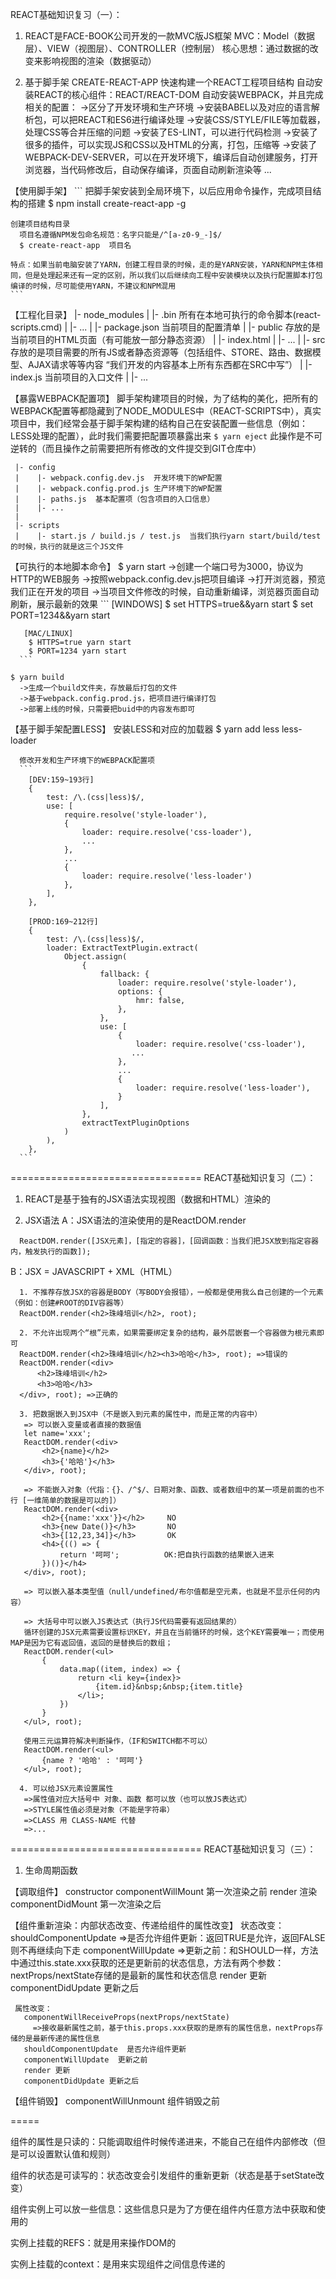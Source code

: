 REACT基础知识复习（一）：
  1. REACT是FACE-BOOK公司开发的一款MVC版JS框架
    MVC：Model（数据层）、VIEW（视图层）、CONTROLLER（控制层）
    核心思想：通过数据的改变来影响视图的渲染（数据驱动）

  2. 基于脚手架 CREATE-REACT-APP 快速构建一个REACT工程项目结构
    自动安装REACT的核心组件：REACT/REACT-DOM
    自动安装WEBPACK，并且完成相关的配置：
       ->区分了开发环境和生产环境
       ->安装BABEL以及对应的语言解析包，可以把REACT和ES6进行编译处理
       ->安装CSS/STYLE/FILE等加载器，处理CSS等合并压缩的问题
       ->安装了ES-LINT，可以进行代码检测
       ->安装了很多的插件，可以实现JS和CSS以及HTML的分离，打包，压缩等
       ->安装了WEBPACK-DEV-SERVER，可以在开发环境下，编译后自动创建服务，打开浏览器，当代码修改后，自动保存编译，页面自动刷新渲染等
    ...

   【使用脚手架】
    ```
    把脚手架安装到全局环境下，以后应用命令操作，完成项目结构的搭建
      $ npm install create-react-app -g

    创建项目结构目录
      项目名遵循NPM发包命名规范：名字只能是/^[a-z0-9_-]$/
      $ create-react-app  项目名

    特点：如果当前电脑安装了YARN，创建工程目录的时候，走的是YARN安装，YARN和NPM主体相同，但是处理起来还有一定的区别，所以我们以后继续向工程中安装模块以及执行配置脚本打包编译的时候，尽可能使用YARN，不建议和NPM混用
    ```

   【工程化目录】
    |- node_modules
    |    |- .bin  所有在本地可执行的命令脚本(react-scripts.cmd)
    |    |- ...
    |
    |- package.json 当前项目的配置清单
    |
    |- public 存放的是当前项目的HTML页面（有可能放一部分静态资源）
    |    |- index.html
    |    |- ...
    |
    |- src 存放的是项目需要的所有JS或者静态资源等（包括组件、STORE、路由、数据模型、AJAX请求等等内容 “我们开发的内容基本上所有东西都在SRC中写”）
    |    |- index.js 当前项目的入口文件
    |    |- ...

   【暴露WEBPACK配置项】
     脚手架构建项目的时候，为了结构的美化，把所有的WEBPACK配置等都隐藏到了NODE_MODULES中（REACT-SCRIPTS中），真实项目中，我们经常会基于脚手架构建的结构自己在安装配置一些信息（例如：LESS处理的配置），此时我们需要把配置项暴露出来
     `$ yarn eject` 此操作是不可逆转的（而且操作之前需要把所有修改的文件提交到GIT仓库中）

     |- config
     |    |- webpack.config.dev.js  开发环境下的WP配置
     |    |- webpack.config.prod.js 生产环境下的WP配置
     |    |- paths.js  基本配置项（包含项目的入口信息）
     |    |- ...
     |
     |- scripts
     |    |- start.js / build.js / test.js  当我们执行yarn start/build/test的时候，执行的就是这三个JS文件

   【可执行的本地脚本命令】
    $ yarn start
      ->创建一个端口号为3000，协议为HTTP的WEB服务
      ->按照webpack.config.dev.js把项目编译
      ->打开浏览器，预览我们正在开发的项目
      ->当项目文件修改的时候，自动重新编译，浏览器页面自动刷新，展示最新的效果
      ```
       [WINDOWS]
        $ set HTTPS=true&&yarn start
        $ set PORT=1234&&yarn start

       [MAC/LINUX]
        $ HTTPS=true yarn start
        $ PORT=1234 yarn start
      ```

    $ yarn build
      ->生成一个build文件夹，存放最后打包的文件
      ->基于webpack.config.prod.js，把项目进行编译打包
      ->部署上线的时候，只需要把buid中的内容发布即可


   【基于脚手架配置LESS】
      安装LESS和对应的加载器
        $ yarn add less less-loader

      修改开发和生产环境下的WEBPACK配置项
      ```
        [DEV:159~193行]
        {
            test: /\.(css|less)$/,
            use: [
                require.resolve('style-loader'),
                {
                    loader: require.resolve('css-loader'),
                    ...
                },
                ...
                {
                    loader: require.resolve('less-loader')
                },
            ],
        },

        [PROD:169~212行]
        {
            test: /\.(css|less)$/,
            loader: ExtractTextPlugin.extract(
                Object.assign(
                    {
                        fallback: {
                            loader: require.resolve('style-loader'),
                            options: {
                                hmr: false,
                            },
                        },
                        use: [
                            {
                                loader: require.resolve('css-loader'),
                               ...
                            },
                            ...
                            {
                                loader: require.resolve('less-loader'),
                            }
                        ],
                    },
                    extractTextPluginOptions
                )
            ),
        },
      ```

=================================
REACT基础知识复习（二）：
  1. REACT是基于独有的JSX语法实现视图（数据和HTML）渲染的

  2. JSX语法
   A：JSX语法的渲染使用的是ReactDOM.render
   ```
     ReactDOM.render([JSX元素]，[指定的容器]，[回调函数：当我们把JSX放到指定容器内，触发执行的函数]);
   ```

   B：JSX = JAVASCRIPT + XML（HTML）
   ```
     1. 不推荐存放JSX的容器是BODY（写BODY会报错），一般都是使用我么自己创建的一个元素（例如：创建#ROOT的DIV容器等）
     ReactDOM.render(<h2>珠峰培训</h2>, root);

     2. 不允许出现两个“根”元素，如果需要绑定复杂的结构，最外层嵌套一个容器做为根元素即可
     ReactDOM.render(<h2>珠峰培训</h2><h3>哈哈</h3>, root); =>错误的
     ReactDOM.render(<div>
         <h2>珠峰培训</h2>
         <h3>哈哈</h3>
     </div>, root); =>正确的

     3. 把数据嵌入到JSX中（不是嵌入到元素的属性中，而是正常的内容中）
      => 可以嵌入变量或者直接的数据值
      let name='xxx';
      ReactDOM.render(<div>
          <h2>{name}</h2>
          <h3>{'哈哈'}</h3>
      </div>, root);

      => 不能嵌入对象（代指：{}、/^$/、日期对象、函数、或者数组中的某一项是前面的也不行 [一维简单的数据是可以的]）
      ReactDOM.render(<div>
          <h2>{{name:'xxx'}}</h2>     NO
          <h3>{new Date()}</h3>       NO
          <h3>{[12,23,34]}</h3>       OK
          <h4>{(() => {
              return '呵呵';          OK:把自执行函数的结果嵌入进来
          })()}</h4>
      </div>, root);

      => 可以嵌入基本类型值（null/undefined/布尔值都是空元素，也就是不显示任何的内容）

      => 大括号中可以嵌入JS表达式（执行JS代码需要有返回结果的）
      循环创建的JSX元素需要设置标识KEY，并且在当前循环的时候，这个KEY需要唯一；而使用MAP是因为它有返回值，返回的是替换后的数组；
      ReactDOM.render(<ul>
          {
              data.map((item, index) => {
                  return <li key={index}>
                      {item.id}&nbsp;&nbsp;{item.title}
                  </li>;
              })
          }
      </ul>, root);

      使用三元运算符解决判断操作，（IF和SWITCH都不可以）
      ReactDOM.render(<ul>
          {name ? '哈哈' : '呵呵'}
      </ul>, root);

     4. 可以给JSX元素设置属性
      =>属性值对应大括号中 对象、函数 都可以放（也可以放JS表达式）
      =>STYLE属性值必须是对象（不能是字符串）
      =>CLASS 用 CLASS-NAME 代替
      =>...
   ```

=================================
REACT基础知识复习（三）：
  1. 生命周期函数

   【调取组件】
      constructor
      componentWillMount 第一次渲染之前
      render 渲染
      componentDidMount 第一次渲染之后

   【组件重新渲染：内部状态改变、传递给组件的属性改变】
     状态改变：
       shouldComponentUpdate
          =>是否允许组件更新：返回TRUE是允许，返回FALSE则不再继续向下走
       componentWillUpdate
          =>更新之前：和SHOULD一样，方法中通过this.state.xxx获取的还是更新前的状态信息，方法有两个参数：nextProps/nextState存储的是最新的属性和状态信息
       render 更新
       componentDidUpdate 更新之后

     属性改变：
       componentWillReceiveProps(nextProps/nextState)
         =>接收最新属性之前，基于this.props.xxx获取的是原有的属性信息，nextProps存储的是最新传递的属性信息
       shouldComponentUpdate  是否允许组件更新
       componentWillUpdate  更新之前
       render 更新
       componentDidUpdate 更新之后

  【组件销毁】
     componentWillUnmount  组件销毁之前

  =====

  组件的属性是只读的：只能调取组件时候传递进来，不能自己在组件内部修改（但是可以设置默认值和规则）

  组件的状态是可读写的：状态改变会引发组件的重新更新（状态是基于setState改变）

  组件实例上可以放一些信息：这些信息只是为了方便在组件内任意方法中获取和使用的

  实例上挂载的REFS：就是用来操作DOM的

  实例上挂载的context：是用来实现组件之间信息传递的


